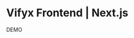 <h1>Vifyx Frontend | Next.js</h1>
</hr>
DEMO
<!-- <h2>TODO:</h2>
<ul>
	<li> - [x] Add UI components</li>
	<li> - [ ] Add authorization</li>
	<li> - [x] Add types</li>
	<li> - [x] Add services</li>
	<li> - [x] Global Styles</li>
	<li> - [x] Add Main Page</li>
	<li> - [ ] SEO</li>
	<li> - [ ] Configuration Nginx</li>
	<li> - [ ] Package.json META</li>
	<li> - [ ] CI/CD</li>
</ul> -->
